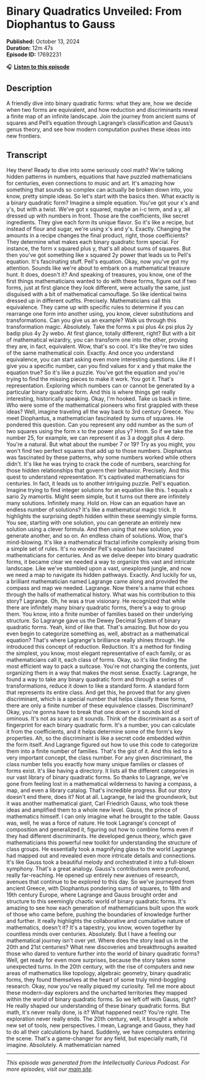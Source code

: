 # Binary Quadratics Unveiled: From Diophantus to Gauss

**Published:** October 13, 2024  
**Duration:** 12m 47s  
**Episode ID:** 17692231

🎧 **[Listen to this episode](https://intellectuallycurious.buzzsprout.com/2529712/episodes/17692231-binary-quadratics-unveiled-from-diophantus-to-gauss)**

## Description

A friendly dive into binary quadratic forms: what they are, how we decide when two forms are equivalent, and how reduction and discriminants reveal a finite map of an infinite landscape. Join the journey from ancient sums of squares and Pell’s equation through Lagrange’s classification and Gauss’s genus theory, and see how modern computation pushes these ideas into new frontiers.

## Transcript

Hey there! Ready to dive into some seriously cool math? We're talking hidden patterns in numbers, equations that have puzzled mathematicians for centuries, even connections to music and art. It's amazing how something that sounds so complex can actually be broken down into, you know, pretty simple ideas. So let's start with the basics then. What exactly is a binary quadratic form? Imagine a simple equation. You've got your x's and y's, but with a twist. We've got x squared, maybe an i-c term, and a y, all dressed up with numbers in front. Those are the coefficients, like secret ingredients. They give each form its unique flavor. So it's like a recipe, but instead of flour and sugar, we're using x's and y's. Exactly. Changing the amounts in a recipe changes the final product, right, those coefficients? They determine what makes each binary quadratic form special. For instance, the form x squared plus y, that's all about sums of squares. But then you've got something like x squared 2y power that leads us to Pell's equation. It's fascinating stuff. Pell's equation. Okay, now you've got my attention. Sounds like we're about to embark on a mathematical treasure hunt. It does, doesn't it? And speaking of treasures, you know, one of the first things mathematicians wanted to do with these forms, figure out if two forms, just at first glance they look different, were actually the same, just disguised with a bit of mathematical camouflage. So like identical twins dressed up in different outfits. Precisely. Mathematicians call this equivalence. They came up with specific rules to determine if you can rearrange one form into another using, you know, clever substitutions and transformations. Can you give us an example? Walk us through this transformation magic. Absolutely. Take the forms x psi plus 4x psi plus 2y badip plus 4y 2y webo. At first glance, totally different, right? But with a bit of mathematical wizardry, you can transform one into the other, proving they are, in fact, equivalent. Wow, that's so cool. It's like they're two sides of the same mathematical coin. Exactly. And once you understand equivalence, you can start asking even more interesting questions. Like if I give you a specific number, can you find values for x and y that make the equation true? So it's like a puzzle. You've got the equation and you're trying to find the missing pieces to make it work. You got it. That's representation. Exploring which numbers can or cannot be generated by a particular binary quadratic form. And this is where things get really interesting, historically speaking. Okay, I'm hooked. Take us back in time. Who were some of the mathematical pioneers who first grappled with these ideas? Well, imagine traveling all the way back to 3rd century Greece. You meet Diophantus, a mathematician fascinated by sums of squares. He pondered this question. Can you represent any odd number as the sum of two squares using the form x to the power plus y? Hmm. So if we take the number 25, for example, we can represent it as 3 a doggit plus 4 derp. You're a natural. But what about the number 7 or 19? Try as you might, you won't find two perfect squares that add up to those numbers. Diophantus was fascinated by these patterns, why some numbers worked while others didn't. It's like he was trying to crack the code of numbers, searching for those hidden relationships that govern their behavior. Precisely. And this quest to understand representation. It's captivated mathematicians for centuries. In fact, it leads us to another intriguing puzzle. Pell's equation. Imagine trying to find integer solutions for an equation like this. 1 equals x sario 2y mamortis. Might seem simple, but it turns out there are infinitely many solutions. Infinitely many. Hold on. How can an equation have an endless number of solutions? It's like a mathematical magic trick. It highlights the surprising depth hidden within these seemingly simple forms. You see, starting with one solution, you can generate an entirely new solution using a clever formula. And then using that new solution, you generate another, and so on. An endless chain of solutions. Wow, that's mind-blowing. It's like a mathematical fractal infinite complexity arising from a simple set of rules. It's no wonder Pell's equation has fascinated mathematicians for centuries. And as we delve deeper into binary quadratic forms, it became clear we needed a way to organize this vast and intricate landscape. Like we've stumbled upon a vast, unexplored jungle, and now we need a map to navigate its hidden pathways. Exactly. And luckily for us, a brilliant mathematician named Lagrange came along and provided the compass and map we needed. Lagrange. Now there's a name that echoes through the halls of mathematical history. What was his contribution to this story? Lagrange. Oh, he was a true visionary. He recognized that while there are infinitely many binary quadratic forms, there's a way to group them. You know, into a finite number of families based on their underlying structure. So Lagrange gave us the Dewey Decimal System of binary quadratic forms. Yeah, kind of like that. That's amazing. But how do you even begin to categorize something as, well, abstract as a mathematical equation? That's where Lagrange's brilliance really shines through. He introduced this concept of reduction. Reduction. It's a method for finding the simplest, you know, most elegant representative of each family, or as mathematicians call it, each class of forms. Okay, so it's like finding the most efficient way to pack a suitcase. You're not changing the contents, just organizing them in a way that makes the most sense. Exactly. Lagrange, he found a way to take any binary quadratic form and through a series of transformations, reduce it down to like a standard form. A standard form that represents its entire class. And get this, he proved that for any given discriminant, which is a special number that helps classify these forms, there are only a finite number of these equivalence classes. Discriminant? Okay, you're gonna have to break that one down or it sounds kind of ominous. It's not as scary as it sounds. Think of the discriminant as a sort of fingerprint for each binary quadratic form. It's a number, you can calculate it from the coefficients, and it helps determine some of the form's key properties. Ah, so the discriminant is like a secret code embedded within the form itself. And Lagrange figured out how to use this code to categorize them into a finite number of families. That's the gist of it. And this led to a very important concept, the class number. For any given discriminant, the class number tells you exactly how many unique families or classes of forms exist. It's like having a directory. It lists all the different categories in our vast library of binary quadratic forms. So thanks to Lagrange, we've gone from feeling lost in a mathematical wilderness to having a compass, a map, and even a library catalog. That's incredible progress. But our story doesn't end there, does it? Not at all. Lagrange, he laid the groundwork, but it was another mathematical giant, Carl Friedrich Gauss, who took these ideas and amplified them to a whole new level. Gauss, the prince of mathematics himself. I can only imagine what he brought to the table. Gauss was, well, he was a force of nature. He took Lagrange's concept of composition and generalized it, figuring out how to combine forms even if they had different discriminants. He developed genus theory, which gave mathematicians this powerful new toolkit for understanding the structure of class groups. He essentially took a magnifying glass to the world Lagrange had mapped out and revealed even more intricate details and connections. It's like Gauss took a beautiful melody and orchestrated it into a full-blown symphony. That's a great analogy. Gauss's contributions were profound, really far-reaching. He opened up entirely new avenues of research, avenues that continue to be explored to this day. So we've journeyed from ancient Greece, with Diophantus pondering sums of squares, to 18th and 19th century Europe, where Lagrange and Gauss brought order and structure to this seemingly chaotic world of binary quadratic forms. It's amazing to see how each generation of mathematicians built upon the work of those who came before, pushing the boundaries of knowledge further and further. It really highlights the collaborative and cumulative nature of mathematics, doesn't it? It's a tapestry, you know, woven together by countless minds over centuries. Absolutely. But I have a feeling our mathematical journey isn't over yet. Where does the story lead us in the 20th and 21st centuries? What new discoveries and breakthroughs awaited those who dared to venture further into the world of binary quadratic forms? Well, get ready for even more surprises, because the story takes some unexpected turns. In the 20th century, with the rise of computers and new areas of mathematics like topology, algebraic geometry, binary quadratic forms, they found themselves at the heart of some truly mind-boggling research. Okay, now you've really piqued my curiosity. Tell me more about these modern-day explorers and the uncharted territories they mapped within the world of binary quadratic forms. So we left off with Gauss, right? He really shaped our understanding of these binary quadratic forms. But math, it's never really done, is it? What happened next? You're right. The exploration never really ends. The 20th century, well, it brought a whole new set of tools, new perspectives. I mean, Lagrange and Gauss, they had to do all their calculations by hand. Suddenly, we have computers entering the scene. That's a game-changer for any field, but especially math, I'd imagine. Absolutely. A mathematician named

---
*This episode was generated from the Intellectually Curious Podcast. For more episodes, visit our [main site](https://intellectuallycurious.buzzsprout.com).*
